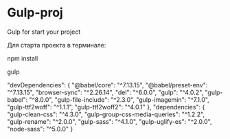 # Gulp-proj
Gulp for start your project

Для старта проекта в терминале:

npm install

gulp


  "devDependencies": {
    "@babel/core": "^7.13.15",
    "@babel/preset-env": "^7.13.15",
    "browser-sync": "^2.26.14",
    "del": "^6.0.0",
    "gulp": "^4.0.2",
    "gulp-babel": "^8.0.0",
    "gulp-file-include": "^2.3.0",
    "gulp-imagemin": "^7.1.0",
    "gulp-ttf2woff": "^1.1.1",
    "gulp-ttf2woff2": "^4.0.1"
  },
  "dependencies": {
    "gulp-clean-css": "^4.3.0",
    "gulp-group-css-media-queries": "^1.2.2",
    "gulp-rename": "^2.0.0",
    "gulp-sass": "^4.1.0",
    "gulp-uglify-es": "^2.0.0",
    "node-sass": "^5.0.0"
  }
